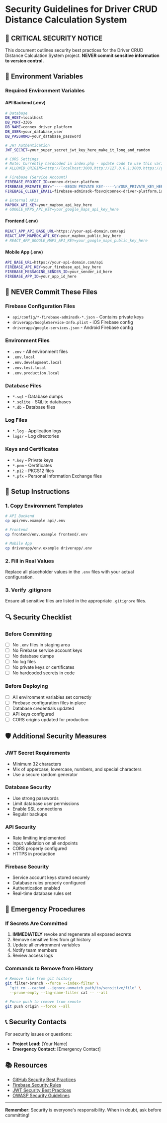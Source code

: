 # Security Guidelines for Driver CRUD Distance Calculation System

## 🚨 CRITICAL SECURITY NOTICE

This document outlines security best practices for the Driver CRUD Distance Calculation System project. **NEVER commit sensitive information to version control.**

## 🔐 Environment Variables

### Required Environment Variables

#### API Backend (.env)
```bash
# Database
DB_HOST=localhost
DB_PORT=3306
DB_NAME=connex_driver_platform
DB_USER=your_database_user
DB_PASSWORD=your_database_password

# JWT Authentication
JWT_SECRET=your_super_secret_jwt_key_here_make_it_long_and_random

# CORS Settings
# Note: Currently hardcoded in index.php - update code to use this variable
# ALLOWED_ORIGINS=http://localhost:3000,http://127.0.0.1:3000,https://your-domain.com

# Firebase (Service Account)
FIREBASE_PROJECT_ID=connex-driver-platform
FIREBASE_PRIVATE_KEY="-----BEGIN PRIVATE KEY-----\nYOUR_PRIVATE_KEY_HERE\n-----END PRIVATE KEY-----\n"
FIREBASE_CLIENT_EMAIL=firebase-adminsdk-fbsvc@connex-driver-platform.iam.gserviceaccount.com

# External APIs
MAPBOX_API_KEY=your_mapbox_api_key_here
# GOOGLE_MAPS_API_KEY=your_google_maps_api_key_here
```

#### Frontend (.env)
```bash
REACT_APP_API_BASE_URL=https://your-api-domain.com/api
REACT_APP_MAPBOX_API_KEY=your_mapbox_public_key_here
# REACT_APP_GOOGLE_MAPS_API_KEY=your_google_maps_public_key_here
```

#### Mobile App (.env)
```bash
API_BASE_URL=https://your-api-domain.com/api
FIREBASE_API_KEY=your_firebase_api_key_here
FIREBASE_MESSAGING_SENDER_ID=your_sender_id_here
FIREBASE_APP_ID=your_app_id_here
```

## 🚫 NEVER Commit These Files

### Firebase Configuration Files
- `api/config/*-firebase-adminsdk-*.json` - Contains private keys
- `driverapp/GoogleService-Info.plist` - iOS Firebase config
- `driverapp/google-services.json` - Android Firebase config

### Environment Files
- `.env` - All environment files
- `.env.local`
- `.env.development.local`
- `.env.test.local`
- `.env.production.local`

### Database Files
- `*.sql` - Database dumps
- `*.sqlite` - SQLite databases
- `*.db` - Database files

### Log Files
- `*.log` - Application logs
- `logs/` - Log directories

### Keys and Certificates
- `*.key` - Private keys
- `*.pem` - Certificates
- `*.p12` - PKCS12 files
- `*.pfx` - Personal Information Exchange files

## 🔧 Setup Instructions

### 1. Copy Environment Templates
```bash
# API Backend
cp api/env.example api/.env

# Frontend
cp frontend/env.example frontend/.env

# Mobile App
cp driverapp/env.example driverapp/.env
```

### 2. Fill in Real Values
Replace all placeholder values in the `.env` files with your actual configuration.

### 3. Verify .gitignore
Ensure all sensitive files are listed in the appropriate `.gitignore` files.

## 🔍 Security Checklist

### Before Committing
- [ ] No `.env` files in staging area
- [ ] No Firebase service account keys
- [ ] No database dumps
- [ ] No log files
- [ ] No private keys or certificates
- [ ] No hardcoded secrets in code

### Before Deploying
- [ ] All environment variables set correctly
- [ ] Firebase configuration files in place
- [ ] Database credentials updated
- [ ] API keys configured
- [ ] CORS origins updated for production

## 🛡️ Additional Security Measures

### JWT Secret Requirements
- Minimum 32 characters
- Mix of uppercase, lowercase, numbers, and special characters
- Use a secure random generator

### Database Security
- Use strong passwords
- Limit database user permissions
- Enable SSL connections
- Regular backups

### API Security
- Rate limiting implemented
- Input validation on all endpoints
- CORS properly configured
- HTTPS in production

### Firebase Security
- Service account keys stored securely
- Database rules properly configured
- Authentication enabled
- Real-time database rules set

## 🚨 Emergency Procedures

### If Secrets Are Committed
1. **IMMEDIATELY** revoke and regenerate all exposed secrets
2. Remove sensitive files from git history
3. Update all environment variables
4. Notify team members
5. Review access logs

### Commands to Remove from History
```bash
# Remove file from git history
git filter-branch --force --index-filter \
  "git rm --cached --ignore-unmatch path/to/sensitive/file" \
  --prune-empty --tag-name-filter cat -- --all

# Force push to remove from remote
git push origin --force --all
```

## 📞 Security Contacts

For security issues or questions:
- **Project Lead**: [Your Name]
- **Emergency Contact**: [Emergency Contact]

## 📚 Resources

- [GitHub Security Best Practices](https://docs.github.com/en/actions/security-guides/encrypted-secrets)
- [Firebase Security Rules](https://firebase.google.com/docs/rules)
- [JWT Security Best Practices](https://auth0.com/blog/a-look-at-the-latest-draft-for-jwt-bcp/)
- [OWASP Security Guidelines](https://owasp.org/www-project-top-ten/)

---

**Remember**: Security is everyone's responsibility. When in doubt, ask before committing! 
